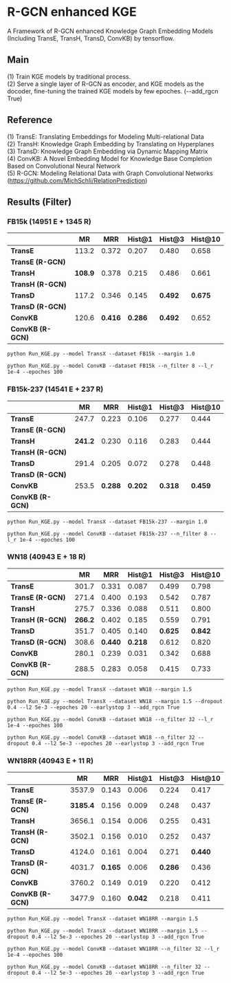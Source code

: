 # R-GCN enhanced KGE
A Framework of R-GCN enhanced Knowledge Graph Embedding Models (Including TransE, TransH, TransD, ConvKB) by tensorflow.

## Main
(1) Train KGE models by traditional process.  
(2) Serve a single layer of R-GCN as encoder, and KGE models as the docoder, fine-tuning the trained KGE models by few epoches. (--add_rgcn True)  

## Reference
(1) TransE: Translating Embeddings for Modeling Multi-relational Data   
(2) TransH: Knowledge Graph Embedding by Translating on Hyperplanes  
(3) TransD: Knowledge Graph Embedding via Dynamic Mapping Matrix  
(4) ConvKB: A Novel Embedding Model for Knowledge Base Completion Based on Convolutional Neural Network    
(5) R-GCN: Modeling Relational Data with Graph Convolutional Networks (https://github.com/MichSchli/RelationPrediction)

## Results (Filter)      
### FB15k (14951 E + 1345 R)
|            | **MR** | **MRR** |**Hist@1**|**Hist@3**|**Hist@10**|
|     --     |   --   |    --   |    --    |    --    |    --     |
| **TransE** | 113.2 | 0.372 | 0.207 | 0.480 | 0.658 |
| **TransE (R-GCN)** | | | | | |
| **TransH** | **108.9** | 0.378 | 0.215 | 0.486 | 0.661 |
| **TransH (R-GCN)** | | | | | |
| **TransD** | 117.2 | 0.346 | 0.145 | **0.492** | **0.675** |
| **TransD (R-GCN)** | | | | | |
| **ConvKB** | 120.6 | **0.416** | **0.286** | **0.492** | 0.652 |
| **ConvKB (R-GCN)** | | | | | |

```
python Run_KGE.py --model TransX --dataset FB15k --margin 1.0
```
```
python Run_KGE.py --model ConvKB --dataset FB15k --n_filter 8 --l_r 1e-4 --epoches 100
```

### FB15k-237 (14541 E + 237 R)
|            | **MR** | **MRR** |**Hist@1**|**Hist@3**|**Hist@10**|
|     --     |   --   |    --   |    --    |    --    |    --     |
| **TransE** | 247.7 | 0.223 | 0.106 | 0.277 | 0.444 |
| **TransE (R-GCN)** | | | | | |
| **TransH** | **241.2** | 0.230 | 0.116 | 0.283 | 0.444 |
| **TransH (R-GCN)** | | | | | |
| **TransD** | 291.4 | 0.205 | 0.072 | 0.278 | 0.448 |
| **TransD (R-GCN)** | | | | | |
| **ConvKB** | 253.5 | **0.288** | **0.202** | **0.318** | **0.459** |
| **ConvKB (R-GCN)** | | | | | |

```
python Run_KGE.py --model TransX --dataset FB15k-237 --margin 1.0
```
```
python Run_KGE.py --model ConvKB --dataset FB15k-237 --n_filter 8 --l_r 1e-4 --epoches 100
```

### WN18 (40943 E + 18 R)
|            | **MR** | **MRR** |**Hist@1**|**Hist@3**|**Hist@10**|
|     --     |   --   |    --   |    --    |    --    |    --     |
| **TransE** | 301.7 | 0.331 | 0.087 | 0.499 | 0.798 |
| **TransE (R-GCN)** | 271.4 | 0.400 | 0.193 | 0.542 | 0.787 |
| **TransH** | 275.7 | 0.336 | 0.088 | 0.511 | 0.800 |
| **TransH (R-GCN)** | **266.2** | 0.402 | 0.185 | 0.559 | 0.791 |
| **TransD** | 351.7 | 0.405 | 0.140 | **0.625** | **0.842** |
| **TransD (R-GCN)** | 308.6 | **0.440** | **0.218** | 0.612 | 0.820 |
| **ConvKB** | 280.1 | 0.239 | 0.031 | 0.342 | 0.688 |
| **ConvKB (R-GCN)** | 288.5 | 0.283 | 0.058 | 0.415 | 0.733 |

```
python Run_KGE.py --model TransX --dataset WN18 --margin 1.5
```
```
python Run_KGE.py --model TransX --dataset WN18 --margin 1.5 --dropout 0.4 --l2 5e-3 --epoches 20 --earlystop 3 --add_rgcn True
```
```
python Run_KGE.py --model ConvKB --dataset WN18 --n_filter 32 --l_r 1e-4 --epoches 100
```
```
python Run_KGE.py --model ConvKB --dataset WN18 --n_filter 32 --dropout 0.4 --l2 5e-3 --epoches 20 --earlystop 3 --add_rgcn True
```

### WN18RR (40943 E + 11 R)
|            | **MR** | **MRR** |**Hist@1**|**Hist@3**|**Hist@10**|
|     --     |   --   |    --   |    --    |    --    |    --     |
| **TransE** | 3537.9 | 0.143 | 0.006 | 0.224 | 0.417 |
| **TransE (R-GCN)** | **3185.4** | 0.156 | 0.009 | 0.248 | 0.437 |
| **TransH** | 3656.1 | 0.154 | 0.006 | 0.255 | 0.431 |
| **TransH (R-GCN)** | 3502.1 | 0.156 | 0.010 | 0.252 | 0.437 |
| **TransD** | 4124.0 | 0.161 | 0.004 | 0.271 | **0.440** |
| **TransD (R-GCN)** | 4031.7 | **0.165** | 0.006 | **0.286** | 0.436 |
| **ConvKB** | 3760.2 | 0.149 | 0.019 | 0.220 | 0.412 |
| **ConvKB (R-GCN)** | 3477.9 | 0.160 | **0.042** | 0.218 | 0.411 |


```
python Run_KGE.py --model TransX --dataset WN18RR --margin 1.5
```
```
python Run_KGE.py --model TransX --dataset WN18RR --margin 1.5 --dropout 0.4 --l2 5e-3 --epoches 20 --earlystop 3 --add_rgcn True
```
```
python Run_KGE.py --model ConvKB --dataset WN18RR --n_filter 32 --l_r 1e-4 --epoches 100
```
```
python Run_KGE.py --model ConvKB --dataset WN18RR --n_filter 32 --dropout 0.4 --l2 5e-3 --epoches 20 --earlystop 3 --add_rgcn True
```
